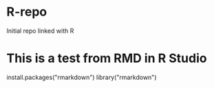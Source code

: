 # R-repo
Initial repo linked with R

# This is a test from RMD in R Studio

install.packages("rmarkdown")
library("rmarkdown")
